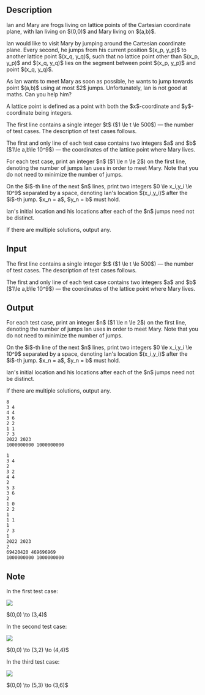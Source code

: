 ## Description

<div><p>Ian and Mary are frogs living on lattice points of the Cartesian coordinate plane, with Ian living on $(0,0)$ and Mary living on $(a,b)$. </p><p>Ian would like to visit Mary by jumping around the Cartesian coordinate plane. Every second, he jumps from his current position $(x_p, y_p)$ to another lattice point $(x_q, y_q)$, such that no lattice point other than $(x_p, y_p)$ and $(x_q, y_q)$ lies on the segment between point $(x_p, y_p)$ and point $(x_q, y_q)$. </p><p>As Ian wants to meet Mary as soon as possible, he wants to jump towards point $(a,b)$ using <span class="tex-font-style-bf">at most $2$ jumps</span>. Unfortunately, Ian is not good at maths. Can you help him?</p><p>A lattice point is defined as a point with both the $x$-coordinate and $y$-coordinate being integers.</p></div><div class="input-specification"><p>The first line contains a single integer $t$ ($1 \le t \le 500$) — the number of test cases. The description of test cases follows.</p><p>The first and only line of each test case contains two integers $a$ and $b$ ($1\le a,b\le 10^9$) — the coordinates of the lattice point where Mary lives.</p></div><div class="output-specification"><p>For each test case, print an integer $n$ ($1 \le n \le 2$) on the first line, denoting the number of jumps Ian uses in order to meet Mary. Note that you do not need to minimize the number of jumps.</p><p>On the $i$-th line of the next $n$ lines, print two integers $0 \le x_i,y_i \le 10^9$ separated by a space, denoting Ian's location $(x_i,y_i)$ after the $i$-th jump. $x_n = a$, $y_n = b$ must hold.</p><p>Ian's initial location and his locations after each of the $n$ jumps <span class="tex-font-style-bf">need not</span> be distinct.</p><p>If there are multiple solutions, output any.</p></div>

## Input

<p>The first line contains a single integer $t$ ($1 \le t \le 500$) — the number of test cases. The description of test cases follows.</p><p>The first and only line of each test case contains two integers $a$ and $b$ ($1\le a,b\le 10^9$) — the coordinates of the lattice point where Mary lives.</p>

## Output

<p>For each test case, print an integer $n$ ($1 \le n \le 2$) on the first line, denoting the number of jumps Ian uses in order to meet Mary. Note that you do not need to minimize the number of jumps.</p><p>On the $i$-th line of the next $n$ lines, print two integers $0 \le x_i,y_i \le 10^9$ separated by a space, denoting Ian's location $(x_i,y_i)$ after the $i$-th jump. $x_n = a$, $y_n = b$ must hold.</p><p>Ian's initial location and his locations after each of the $n$ jumps <span class="tex-font-style-bf">need not</span> be distinct.</p><p>If there are multiple solutions, output any.</p>





```input1|2,4,6,8
8
3 4
4 4
3 6
2 2
1 1
7 3
2022 2023
1000000000 1000000000
```




```output1
1
3 4
2
3 2
4 4
2
5 3
3 6
2
1 0
2 2
1
1 1
1
7 3
1
2022 2023
2
69420420 469696969
1000000000 1000000000
```



## Note

<p>In the first test case:</p><p><img class="tex-graphics" src="file://Z7fk0tk0.png" style="max-width: 100.0%;max-height: 100.0%;"></p><p>$(0,0) \to (3,4)$</p><p>In the second test case:</p><p><img class="tex-graphics" src="file://mhdjRhrf.png" style="max-width: 100.0%;max-height: 100.0%;"></p><p>$(0,0) \to (3,2) \to (4,4)$</p><p>In the third test case:</p><p><img class="tex-graphics" src="file://0HKFfJ4J.png" style="max-width: 100.0%;max-height: 100.0%;"></p><p>$(0,0) \to (5,3) \to (3,6)$</p>
